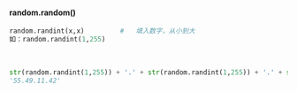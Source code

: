 #### random.random()

```python
random.randint(x,x)         #   填入数字，从小到大
如：random.randint(1,255)
```

<br> 

```python
str(random.randint(1,255)) + '.' + str(random.randint(1,255)) + '.' + str(random.randint(1,255)) + '.' + str(random.randint(1,255))
'55.49.11.42'
```
